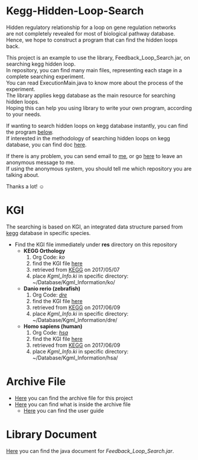 # Kegg-Hidden-Loop-Search

Hidden regulatory relationship for a loop on gene regulation networks  
are not completely revealed for most of biological pathway database.  
Hence, we hope to construct a program that can find the hidden loops back.

This project is an example to use the library, Feedback_Loop_Search.jar, on searching kegg hidden loop.  
In repository, you can find many main files, representing each stage in a complete searching experiment.  
You can read ExecutionMain.java to know more about the process of the experiment.  
The library applies kegg database as the main resource for searching hidden loops.  
Hoping this can help you using library to write your own program, according to your needs.

If wanting to search hidden loops on kegg database instantly, you can find the program [below](https://goo.gl/DfRmzj).  
If interested in the methodology of searching hidden loops on kegg database, you can find doc [here]().

If there is any problem, you can send email to [me](mailto:sbw%32%3319@g%6D%61il.%63%6F%6D), or go [here](https://sayat.me/tosbw2319) to leave an anonymous message to me.  
If using the anonymous system, you should tell me which repository you are talking about.

Thanks a lot! ☺️

# KGI

The searching is based on KGI, an integrated data structure parsed from [kegg](http://www.kegg.jp) database in specific species.

* Find the KGI file immediately under **res** directory on this repository
  * **KEGG Orthology**
    1. Org Code: *ko*
    2. find the KGI file [here](https://goo.gl/ldhIra)
    3. retrieved from [KEGG](http://www.kegg.jp) on 2017/05/07
    4. place *Kgml_Info.ki* in specific directory: ~/Database/Kgml_Information/ko/
  * **Danio rerio (zebrafish)**
    1. Org Code: [*dre*](http://www.genome.jp/kegg-bin/show_organism?org=dre)
    2. find the KGI file [here](https://goo.gl/Y57ulx)
    3. retrieved from [KEGG](http://www.kegg.jp) on 2017/06/09
    4. place *Kgml_Info.ki* in specific directory: ~/Database/Kgml_Information/dre/
  * **Homo sapiens (human)**
    1. Org Code: [*hsa*](http://www.genome.jp/kegg-bin/show_organism?org=hsa)
    2. find the KGI file [here]()
    3. retrieved from [KEGG](http://www.kegg.jp) on 2017/06/09
    4. place *Kgml_Info.ki* in specific directory: ~/Database/Kgml_Information/hsa/

# Archive File

* [Here](https://goo.gl/IT45ib) you can find the archive file for this project
* [Here](https://goo.gl/Hkso37) you can find what is inside the archive file
  * [Here](https://goo.gl/PMFctb) you can find the user guide

# Library Document

[Here](https://goo.gl/B8amn6) you can find the java document for *Feedback_Loop_Search.jar*.
